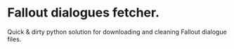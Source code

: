 # Fallout dialogues fetcher.
Quick & dirty python solution for downloading and cleaning Fallout dialogue files.